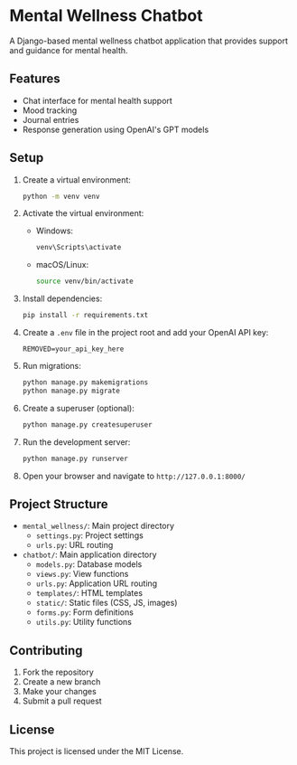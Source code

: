# Mental Wellness Chatbot

A Django-based mental wellness chatbot application that provides support and guidance for mental health.

## Features

- Chat interface for mental health support
- Mood tracking
- Journal entries
- Response generation using OpenAI's GPT models

## Setup

1. Create a virtual environment:
   ```bash
   python -m venv venv
   ```

2. Activate the virtual environment:
   - Windows:
     ```bash
     venv\Scripts\activate
     ```
   - macOS/Linux:
     ```bash
     source venv/bin/activate
     ```

3. Install dependencies:
   ```bash
   pip install -r requirements.txt
   ```

4. Create a `.env` file in the project root and add your OpenAI API key:
   ```
   REMOVED=your_api_key_here
   ```

5. Run migrations:
   ```bash
   python manage.py makemigrations
   python manage.py migrate
   ```

6. Create a superuser (optional):
   ```bash
   python manage.py createsuperuser
   ```

7. Run the development server:
   ```bash
   python manage.py runserver
   ```

8. Open your browser and navigate to `http://127.0.0.1:8000/`

## Project Structure

- `mental_wellness/`: Main project directory
  - `settings.py`: Project settings
  - `urls.py`: URL routing
- `chatbot/`: Main application directory
  - `models.py`: Database models
  - `views.py`: View functions
  - `urls.py`: Application URL routing
  - `templates/`: HTML templates
  - `static/`: Static files (CSS, JS, images)
  - `forms.py`: Form definitions
  - `utils.py`: Utility functions

## Contributing

1. Fork the repository
2. Create a new branch
3. Make your changes
4. Submit a pull request

## License

This project is licensed under the MIT License. 